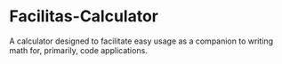 # Facilitas-Calculator
A calculator designed to facilitate easy usage as a companion to writing math for, primarily, code applications.
